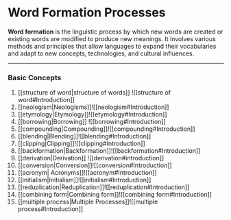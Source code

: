 # Word Formation Processes

**Word formation** is the linguistic process by which new words are created or existing words are modified to produce new meanings. It involves various methods and principles that allow languages to expand their vocabularies and adapt to new concepts, technologies, and cultural influences.

---
### Basic Concepts
1. [[structure of word|structure of words]] ![[structure of word#Introduction]]
2. [[neologism|Neologisms]]![[neologism#Introduction]]
3. [[etymology|Etymology]]![[etymology#Introduction]]
4. [[borrowing|Borrowing]] ![[borrowing#Introduction]]
5. [[compounding|Compounding]]![[compounding#Introduction]]
6. [[blending|Blending]]![[blending#Introduction]]
7. [[clipping|Clipping]]![[clipping#Introduction]]
8. [[backformation|Backformation]]![[backformation#Introduction]]
9. [[derivation|Derivation]] ![[derivation#introduction]]
10. [[conversion|Conversion]]![[conversion#Introduction]]
11. [[acronym| Acronyms]]![[acronym#Introduction]]
12. [[initialism|Initialism]]![[initialism#Introduction]]
13.  [[reduplication|Reduplication]]![[reduplication#Introduction]]
14. [[combining form|Combining form]]![[combining form#Introduction]]
15. [[multiple process|Multiple Processes]]![[multiple process#Introduction]]



